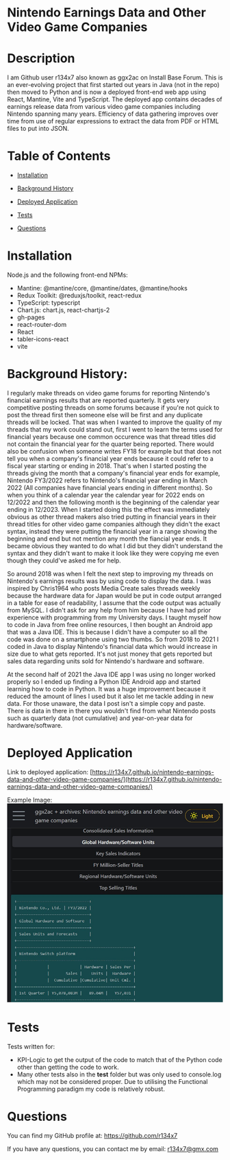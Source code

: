 # Nintendo Earnings Data and Other Video Game Companies

  # Description  

  I am Github user r134x7 also known as ggx2ac on Install Base Forum. This is an ever-evolving project that first started out years in Java (not in the repo) then moved to Python and is now a deployed front-end web app using React, Mantine, Vite and TypeScript. The deployed app contains decades of earnings release data from various video game companies including Nintendo spanning many years. Efficiency of data gathering improves over time from use of regular expressions to extract the data from PDF or HTML files to put into JSON.

  # Table of Contents
  
  - [Installation](#installation)
  - [Background History](#background-history)
  
  - [Deployed Application](#deployed-application)
  - [Tests](#tests)
  - [Questions](#questions)

  # Installation
  
  Node.js and the following front-end NPMs:  
  - Mantine: @mantine/core, @mantine/dates, @mantine/hooks
  - Redux Toolkit: @reduxjs/toolkit, react-redux
  - TypeScript: typescript
  - Chart.js: chart.js, react-chartjs-2
  - gh-pages
  - react-router-dom
  - React
  - tabler-icons-react
  - vite

# Background History:

I regularly make threads on video game forums for reporting Nintendo's financial earnings results that are reported quarterly. It gets very competitive posting threads on some forums because if you're not quick to post the thread first then someone else will be first and any duplicate threads will be locked. That was when I wanted to improve the quality of my threads that my work could stand out, first I went to learn the terms used for financial years because one common occurence was that thread titles did not contain the financial year for the quarter being reported. There would also be confusion when someone writes FY18 for example but that does not tell you when a company's financial year ends because it could refer to a fiscal year starting or ending in 2018. That's when I started posting the threads giving the month that a company's financial year ends for example, Nintendo FY3/2022 refers to Nintendo's financial year ending in March 2022 (All companies have financial years ending in different months). So when you think of a calendar year the calendar year for 2022 ends on 12/2022 and then the following month is the beginning of the calendar year ending in 12/2023. When I started doing this the effect was immediately obvious as other thread makers also tried putting in financial years in their thread titles for other video game companies although they didn't the exact syntax, instead they were putting the financial year in a range showing the beginning and end but not mention any month the fiancial year ends. It became obvious they wanted to do what I did but they didn't understand the syntax and they didn't want to make it look like they were copying me even though they could've asked me for help.

So around 2018 was when I felt the next step to improving my threads on Nintendo's earnings results was by using code to display the data. I was inspired by Chris1964 who posts Media Create sales threads weekly because the hardware data for Japan would be put in code output arranged in a table for ease of readability, I assume that the code output was actually from MySQL. I didn't ask for any help from him because I have had prior experience with programming from my University days. I taught myself how to code in Java from free online resources, I then bought an Android app that was a Java IDE. This is because I didn't have a computer so all the code was done on a smartphone using two thumbs. So from 2018 to 2021 I coded in Java to display Nintendo's financial data which would increase in size due to what gets reported. It's not just money that gets reported but sales data regarding units sold for Nintendo's hardware and software.

At the second half of 2021 the Java IDE app I was using no longer worked properly so I ended up finding a Python IDE Android app and started learning how to code in Python. It was a huge improvement because it reduced the amount of lines I used but it also let me tackle adding in new data. For those unaware, the data I post isn't a simple copy and paste. There is data in there in there you wouldn't find from what Nintendo posts such as quarterly data (not cumulative) and year-on-year data for hardware/software.

# Deployed Application

Link to deployed application: [https://r134x7.github.io/nintendo-earnings-data-and-other-video-game-companies/](https://r134x7.github.io/nintendo-earnings-data-and-other-video-game-companies/)  
  
    

Example Image:  
![Section of a page](lp1.jpg)

# Tests
  
  Tests written for:
  - KPI-Logic to get the output of the code to match that of the Python code other than getting the code to work.
  - Many other tests also in the __test__ folder but was only used to console.log which may not be considered proper. Due to utilising the Functional Programming paradigm my code is relatively robust.

# Questions
  
  You can find my GitHub profile at: https://github.com/r134x7

  If you have any questions, you can contact me by email: r134x7@gmx.com